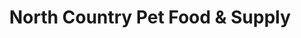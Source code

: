 ---
title: "North Country Pet Food & Supply"
url: /dingmans-ferry/north-country-pet-food-und-supply/
shop: Tiere
---
